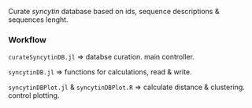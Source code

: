 Curate _syncytin_ database based on ids, sequence descriptions & sequences lenght.

### Workflow

`curateSyncytinDB.jl` => databse curation. main controller.

`syncytinDB.jl` => functions for calculations, read & write.

`syncytinDBPlot.jl` & `syncytinDBPlot.R` => calculate distance & clustering. control plotting.
